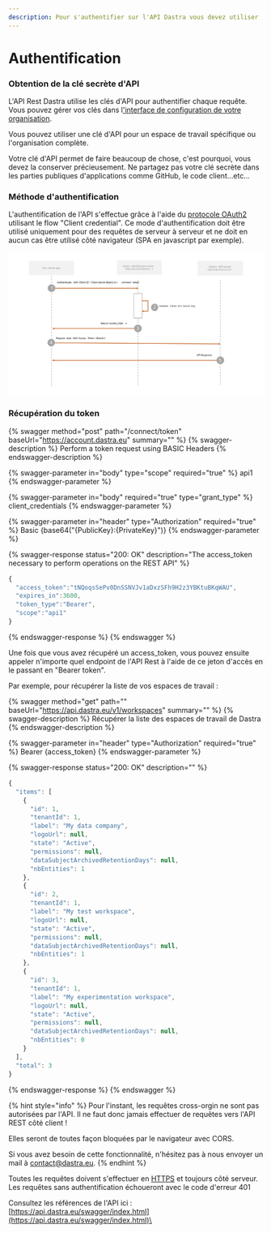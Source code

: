 ```yaml
---
description: Pour s'authentifier sur l'API Dastra vous devez utiliser
---
```


# Authentification

### Obtention de la clé secrète d'API

L'API Rest Dastra utilise les clés d'API pour authentifier chaque requête. Vous pouvez gérer vos clés dans l['interface de configuration de votre organisation](https://app.dastra.eu/general-settings/api).&#x20;

Vous pouvez utiliser une clé d'API pour un espace de travail spécifique ou l'organisation complète.

Votre clé d'API permet de faire beaucoup de chose, c'est pourquoi, vous devez la conserver précieusement. Ne partagez pas votre clé secrète dans les parties publiques d'applications comme GitHub, le code client...etc...

### Méthode d'authentification

L'authentification de l'API s'effectue grâce à l'aide du [protocole OAuth2](https://oauth.net/2/) utilisant le flow "Client credential". Ce mode d'authentification doit être utilisé uniquement pour des requêtes de serveur à serveur et ne doit en aucun cas être utilisé côté navigateur (SPA en javascript par exemple).

![](<../.gitbook/assets/API authentication scheam.svg>)

### Récupération du token

{% swagger method="post" path="/connect/token" baseUrl="https://account.dastra.eu" summary="" %}
{% swagger-description %}
Perform a token request using BASIC Headers
{% endswagger-description %}

{% swagger-parameter in="body" type="scope" required="true" %}
api1
{% endswagger-parameter %}

{% swagger-parameter in="body" required="true" type="grant_type" %}
client_credentials
{% endswagger-parameter %}

{% swagger-parameter in="header" type="Authorization" required="true" %}
Basic {base64("{PublicKey}:{PrivateKey}")}
{% endswagger-parameter %}

{% swagger-response status="200: OK" description="The access_token necessary to perform operations on the REST API" %}
```javascript
{
  "access_token":"tNQoqsSePv0DnSSNVJv1aDxzSFh9H2z3YBKtuBKqWAU",
  "expires_in":3600,
  "token_type":"Bearer",
  "scope":"api1"
}
```
{% endswagger-response %}
{% endswagger %}

Une fois que vous avez récupéré un access\_token, vous pouvez ensuite appeler n'importe quel endpoint de l'API Rest à l'aide de ce jeton d'accès en le passant en "Bearer token".&#x20;

Par exemple, pour récupérer la liste de vos espaces de travail :

{% swagger method="get" path="" baseUrl="https://api.dastra.eu/v1/workspaces" summary="" %}
{% swagger-description %}
Récupérer la liste des espaces de travail de Dastra
{% endswagger-description %}

{% swagger-parameter in="header" type="Authorization" required="true" %}
Bearer {access_token}
{% endswagger-parameter %}

{% swagger-response status="200: OK" description="" %}
```javascript
{
  "items": [
    {
      "id": 1,
      "tenantId": 1,
      "label": "My data company",
      "logoUrl": null,
      "state": "Active",
      "permissions": null,
      "dataSubjectArchivedRetentionDays": null,
      "nbEntities": 1
    },
    {
      "id": 2,
      "tenantId": 1,
      "label": "My test workspace",
      "logoUrl": null,
      "state": "Active",
      "permissions": null,
      "dataSubjectArchivedRetentionDays": null,
      "nbEntities": 1
    },
    {
      "id": 3,
      "tenantId": 1,
      "label": "My experimentation workspace",
      "logoUrl": null,
      "state": "Active",
      "permissions": null,
      "dataSubjectArchivedRetentionDays": null,
      "nbEntities": 0
    }
  ],
  "total": 3
}
```
{% endswagger-response %}
{% endswagger %}



{% hint style="info" %}
Pour l'instant, les requêtes cross-orgin ne sont pas autorisées par l'API. Il ne faut donc jamais effectuer de requêtes vers l'API REST côté client !&#x20;

Elles seront de toutes façon bloquées par le navigateur avec CORS.

Si vous avez besoin de cette fonctionnalité, n'hésitez pas à nous envoyer un mail à [contact@dastra.eu](mailto:contact@dastra.eu).
{% endhint %}

Toutes les requêtes doivent s'effectuer en [HTTPS](http://en.wikipedia.org/wiki/HTTP\_Secure) et toujours côté serveur. Les requêtes sans authentification échoueront avec le code d'erreur 401

Consultez les références de l'API ici : [https://api.dastra.eu/swagger/index.html](https://api.dastra.eu/swagger/index.html)\

